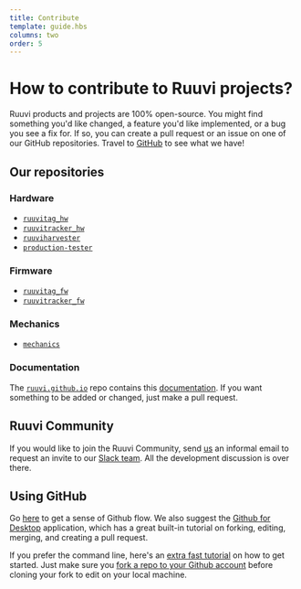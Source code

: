 ```yaml
---
title: Contribute
template: guide.hbs
columns: two
order: 5
---
```


# How to contribute to Ruuvi projects?
Ruuvi products and projects are 100% open-source. You might find something you'd like changed, a feature you'd like implemented, or a bug you see a fix for. If so, you can create a pull request or an issue on one of our GitHub repositories. Travel to [GitHub](https://github.com/ruuvi) to see what we have!

## Our repositories
### Hardware
- [`ruuvitag_hw`](https://github.com/ruuvi/ruuvitag_hw) 
- [`ruuvitracker_hw`](https://github.com/ruuvi/ruuvitag_hw) 
- [`ruuviharvester`](https://github.com/ruuvi/harvester)
- [`production-tester`](https://github.com/ruuvi/production-tester)

### Firmware
- [`ruuvitag_fw`](https://github.com/ruuvi/ruuvitag_fw)
- [`ruuvitracker_fw`](https://github.com/ruuvi/ruuvitracker_fw)

### Mechanics
- [`mechanics`](https://github.com/ruuvi/mechanics)

### Documentation
The [`ruuvi.github.io`](https://github.com/ruuvi/ruuvi.github.io) repo contains this [documentation](/guide/getting-started/intro). If you want something to be added or changed, just make a pull request.

## Ruuvi Community
If you would like to join the Ruuvi Community, send [us](mailto:slack@ruuvi.com) an informal email to request an invite to our [Slack team](http://ruuvi.slack.com). All the development discussion is over there.

## Using GitHub
Go [here](https://guides.github.com/introduction/flow/index.html) to get a sense of Github flow. We also suggest the [Github for Desktop](https://desktop.github.com/) application, which has a great built-in tutorial on forking, editing, merging, and creating a pull request.

If you prefer the command line, here's an [extra fast tutorial](http://rogerdudler.github.io/git-guide/) on how to get started. Just make sure you [fork a repo to your Github account](https://help.github.com/articles/fork-a-repo/) before cloning your fork to edit on your local machine.